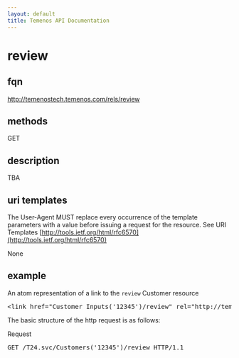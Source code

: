 ```yaml
---
layout: default
title: Temenos API Documentation
---
```


# review

## fqn
http://temenostech.temenos.com/rels/review

## methods
GET

## description
TBA

## uri templates
The User-Agent MUST replace every occurrence of the template parameters with a value before issuing a request for the resource.  See URI Templates [http://tools.ietf.org/html/rfc6570](http://tools.ietf.org/html/rfc6570)

None


## example
An atom representation of a link to the `review` Customer resource
<pre>
&lt;link href="Customer_Inputs('12345')/review" rel="http://temenostech.temenos.com/rels/review" type="application/atom+xml;type=entry" title="review record" hreflang="en" length="0" /&gt;
</pre>

The basic structure of the http request is as follows:

Request
<pre>
GET /T24.svc/Customers('12345')/review HTTP/1.1
</pre>